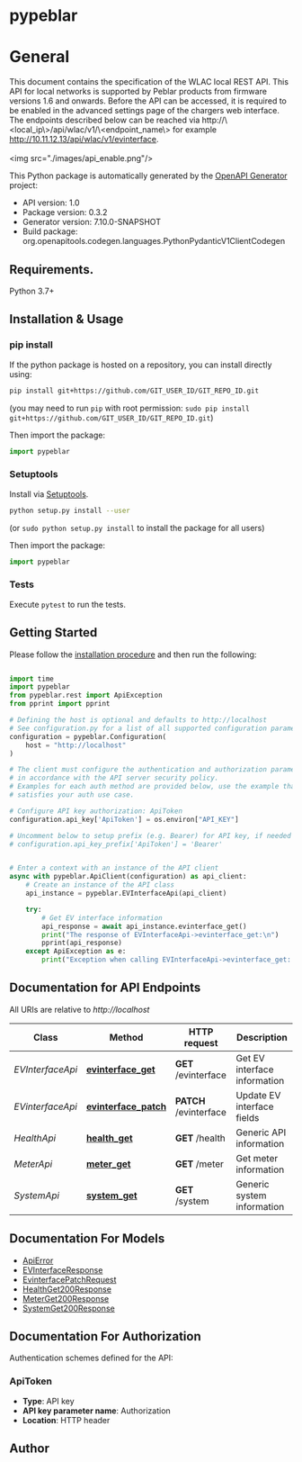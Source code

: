 # pypeblar
# General
This document contains the specification of the WLAC local REST API. This API for local networks is supported by Peblar products from firmware versions 1.6 and onwards. Before the API can be accessed, it is required to be enabled in the advanced settings page of the chargers web interface. The endpoints described below can be reached via http://\\<local_ip\\>/api/wlac/v1/\\<endpoint_name\\> for example http://10.11.12.13/api/wlac/v1/evinterface.
<br><br> <img src=\"./images/api_enable.png\"/> <br>


This Python package is automatically generated by the [OpenAPI Generator](https://openapi-generator.tech) project:

- API version: 1.0
- Package version: 0.3.2
- Generator version: 7.10.0-SNAPSHOT
- Build package: org.openapitools.codegen.languages.PythonPydanticV1ClientCodegen

## Requirements.

Python 3.7+

## Installation & Usage
### pip install

If the python package is hosted on a repository, you can install directly using:

```sh
pip install git+https://github.com/GIT_USER_ID/GIT_REPO_ID.git
```
(you may need to run `pip` with root permission: `sudo pip install git+https://github.com/GIT_USER_ID/GIT_REPO_ID.git`)

Then import the package:
```python
import pypeblar
```

### Setuptools

Install via [Setuptools](http://pypi.python.org/pypi/setuptools).

```sh
python setup.py install --user
```
(or `sudo python setup.py install` to install the package for all users)

Then import the package:
```python
import pypeblar
```

### Tests

Execute `pytest` to run the tests.

## Getting Started

Please follow the [installation procedure](#installation--usage) and then run the following:

```python

import time
import pypeblar
from pypeblar.rest import ApiException
from pprint import pprint

# Defining the host is optional and defaults to http://localhost
# See configuration.py for a list of all supported configuration parameters.
configuration = pypeblar.Configuration(
    host = "http://localhost"
)

# The client must configure the authentication and authorization parameters
# in accordance with the API server security policy.
# Examples for each auth method are provided below, use the example that
# satisfies your auth use case.

# Configure API key authorization: ApiToken
configuration.api_key['ApiToken'] = os.environ["API_KEY"]

# Uncomment below to setup prefix (e.g. Bearer) for API key, if needed
# configuration.api_key_prefix['ApiToken'] = 'Bearer'


# Enter a context with an instance of the API client
async with pypeblar.ApiClient(configuration) as api_client:
    # Create an instance of the API class
    api_instance = pypeblar.EVInterfaceApi(api_client)

    try:
        # Get EV interface information
        api_response = await api_instance.evinterface_get()
        print("The response of EVInterfaceApi->evinterface_get:\n")
        pprint(api_response)
    except ApiException as e:
        print("Exception when calling EVInterfaceApi->evinterface_get: %s\n" % e)

```

## Documentation for API Endpoints

All URIs are relative to *http://localhost*

Class | Method | HTTP request | Description
------------ | ------------- | ------------- | -------------
*EVInterfaceApi* | [**evinterface_get**](docs/EVInterfaceApi.md#evinterface_get) | **GET** /evinterface | Get EV interface information
*EVinterfaceApi* | [**evinterface_patch**](docs/EVinterfaceApi.md#evinterface_patch) | **PATCH** /evinterface | Update EV interface fields
*HealthApi* | [**health_get**](docs/HealthApi.md#health_get) | **GET** /health | Generic API information
*MeterApi* | [**meter_get**](docs/MeterApi.md#meter_get) | **GET** /meter | Get meter information
*SystemApi* | [**system_get**](docs/SystemApi.md#system_get) | **GET** /system | Generic system information


## Documentation For Models

 - [ApiError](docs/ApiError.md)
 - [EVInterfaceResponse](docs/EVInterfaceResponse.md)
 - [EvinterfacePatchRequest](docs/EvinterfacePatchRequest.md)
 - [HealthGet200Response](docs/HealthGet200Response.md)
 - [MeterGet200Response](docs/MeterGet200Response.md)
 - [SystemGet200Response](docs/SystemGet200Response.md)


<a id="documentation-for-authorization"></a>
## Documentation For Authorization


Authentication schemes defined for the API:
<a id="ApiToken"></a>
### ApiToken

- **Type**: API key
- **API key parameter name**: Authorization
- **Location**: HTTP header


## Author




